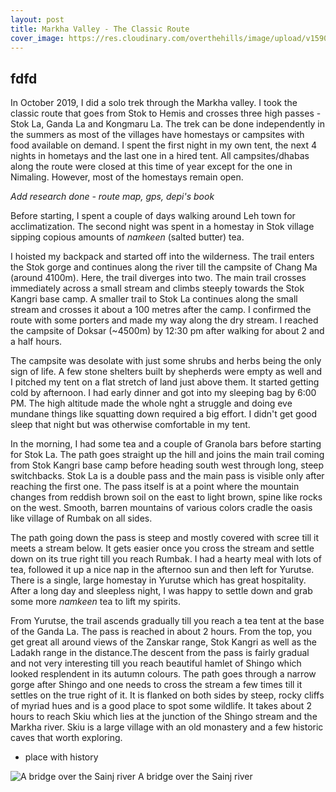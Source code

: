 ```yaml
---
layout: post
title: Markha Valley - The Classic Route
cover_image: https://res.cloudinary.com/overthehills/image/upload/v1590843620/sainj-tirthan/sunset-at-dhel.jpg
---
```


## fdfd

In October 2019, I did a solo trek through the Markha valley. I took the classic route that goes from Stok to Hemis and crosses three high passes - Stok La, Ganda La and Kongmaru La. The trek can be done independently in the summers as most of the villages have homestays or campsites with food available on demand. I spent the first night in my own tent, the next 4 nights in hometays and the last one in a hired tent. All campsites/dhabas along the route were closed at this time of year except for the one in Nimaling. However, most of the homestays remain open.

*Add research done - route map, gps, depi's book*


Before starting, I spent a couple of days walking around Leh town for acclimatization. The second night was spent in a homestay in Stok village sipping copious amounts of *namkeen* (salted butter) tea. 

I hoisted my backpack and started off into the wilderness. The trail enters the Stok gorge and continues along the river till the campsite of Chang Ma (around 4100m). Here, the trail diverges into two. The main trail crosses immediately across a small stream and climbs steeply towards the Stok Kangri base camp. A smaller trail to Stok La continues along the small stream and crosses it about a 100 metres after the camp. I confirmed the route with some porters and made my way along the dry stream. I reached the campsite of Doksar (\~4500m) by 12:30 pm after walking for about 2 and a half hours.

The campsite was desolate with just some shrubs and herbs being the only sign of life. A few stone shelters built by shepherds were empty as well and I pitched my tent on a flat stretch of land just above them. It started getting cold by afternoon. I had early dinner and got into my sleeping bag by 6:00 PM. The high altitude made the whole nght a struggle and doing eve mundane things like squatting down required a big effort. I didn't get good sleep that night but was otherwise comfortable in my tent. 

In the morning, I had some tea and a couple of Granola bars before starting for Stok La. The path goes straight up the hill and joins the main trail coming from Stok Kangri base camp before heading south west through long, steep switchbacks. Stok La is a double pass and the main pass is visible only after reaching the first one. The pass itself is at a point where the mountain changes from reddish brown soil on the east to light brown, spine like rocks on the west. Smooth, barren mountains of various colors cradle the oasis like village of Rumbak on all sides.

The path going down the pass is steep and mostly covered with scree till it meets a stream below. It gets easier once you cross the stream and settle down on its true right till you reach Rumbak. I had a hearty meal with lots of tea, followed it up a nice nap in the afternoo sun and then left for Yurutse. There is a single, large homestay in Yurutse which has great hospitality. After a long day and sleepless night, I was happy to settle down and grab some more *namkeen* tea to lift my spirits. 

From Yurutse, the trail ascends gradually till you reach a tea tent at the base of the Ganda La. The pass is reached in about 2 hours. From the top, you get great all around views of the Zanskar range, Stok Kangri as well as the  Ladakh range in the distance.The descent from the pass is fairly gradual and not very interesting till you reach beautiful hamlet of Shingo which looked resplendent in its autumn colours. The path goes through a narrow gorge after Shingo and one needs to cross the stream a few times till it settles on the true right of it. It is flanked on both sides by steep, rocky cliffs of myriad hues and is a good place to spot some wildlife. It takes about 2 hours to reach Skiu which lies at the junction of the Shingo stream and the Markha river. Skiu is a large village with an old monastery and a few historic caves that worth exploring.



- place with history


![A bridge over the Sainj river](https://res.cloudinary.com/overthehills/image/upload/v1590843618/sainj-tirthan/bridge-on-sainj.jpg)
<span class="caption">A bridge over the Sainj river</span>

